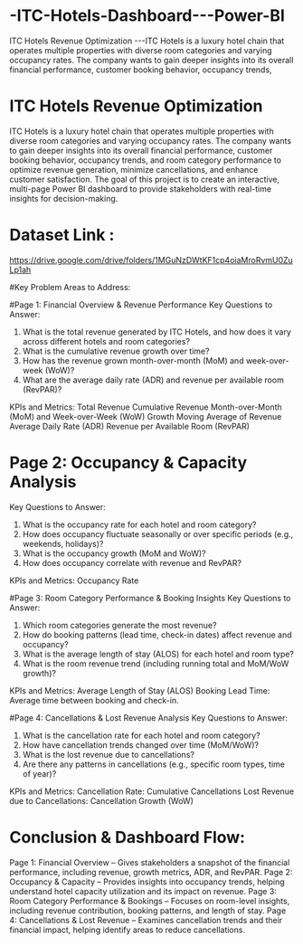 # -ITC-Hotels-Dashboard---Power-BI
ITC Hotels Revenue Optimization ---ITC Hotels is a luxury hotel chain that operates multiple properties with diverse room categories and varying occupancy rates. The company wants to gain deeper insights into its overall financial performance, customer booking behavior, occupancy trends, 

# ITC Hotels Revenue Optimization
ITC Hotels is a luxury hotel chain that operates multiple properties with diverse room categories and varying occupancy rates. The company wants to gain deeper insights into its overall financial performance, customer booking behavior, occupancy trends, and room category performance to optimize revenue generation, minimize cancellations, and enhance customer satisfaction. The goal of this project is to create an interactive, multi-page Power BI dashboard to provide stakeholders with real-time insights for decision-making.

# Dataset Link :
https://drive.google.com/drive/folders/1MGuNzDWtKF1cp4oiaMroRvmU0ZuLp1ah

#Key Problem Areas to Address:

#Page 1: Financial Overview & Revenue Performance
Key Questions to Answer:
1. What is the total revenue generated by ITC Hotels, and how does it vary across different hotels and room categories?
2. What is the cumulative revenue growth over time?
3. How has the revenue grown month-over-month (MoM) and week-over-week (WoW)?
4. What are the average daily rate (ADR) and revenue per available room (RevPAR)?

KPIs and Metrics:
Total Revenue
Cumulative Revenue
Month-over-Month (MoM) and Week-over-Week (WoW) Growth
Moving Average of Revenue
Average Daily Rate (ADR)
Revenue per Available Room (RevPAR)
 

# Page 2: Occupancy & Capacity Analysis
Key Questions to Answer:
1. What is the occupancy rate for each hotel and room category?
2. How does occupancy fluctuate seasonally or over specific periods (e.g., weekends, holidays)?
3. What is the  occupancy growth (MoM and WoW)?
4. How does occupancy correlate with revenue and RevPAR?

KPIs and Metrics:
Occupancy Rate

#Page 3: Room Category Performance & Booking Insights
Key Questions to Answer:

1. Which room categories generate the most revenue?
2. How do booking patterns (lead time, check-in dates) affect revenue and occupancy?
3. What is the average length of stay (ALOS) for each hotel and room type?
4. What is the room revenue trend (including running total and MoM/WoW growth)?

KPIs and Metrics:
Average Length of Stay (ALOS)
Booking Lead Time: Average time between booking and check-in.
 

#Page 4: Cancellations & Lost Revenue Analysis
Key Questions to Answer:
1. What is the cancellation rate for each hotel and room category?
2. How have cancellation trends changed over time (MoM/WoW)?
3. What is the lost revenue due to cancellations?
4. Are there any patterns in cancellations (e.g., specific room types, time of year)?

KPIs and Metrics:
Cancellation Rate:
Cumulative Cancellations
Lost Revenue due to Cancellations:
Cancellation Growth (WoW)
 

# Conclusion & Dashboard Flow:
Page 1: Financial Overview – Gives stakeholders a snapshot of the financial performance, including revenue, growth metrics, ADR, and RevPAR.
Page 2: Occupancy & Capacity – Provides insights into occupancy trends, helping understand hotel capacity utilization and its impact on revenue.
Page 3: Room Category Performance & Bookings – Focuses on room-level insights, including revenue contribution, booking patterns, and length of stay.
Page 4: Cancellations & Lost Revenue – Examines cancellation trends and their financial impact, helping identify areas to reduce cancellations.
